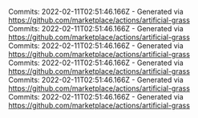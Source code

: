 Commits: 2022-02-11T02:51:46.166Z - Generated via https://github.com/marketplace/actions/artificial-grass
<br>
Commits: 2022-02-11T02:51:46.166Z - Generated via https://github.com/marketplace/actions/artificial-grass
<br>
Commits: 2022-02-11T02:51:46.166Z - Generated via https://github.com/marketplace/actions/artificial-grass
<br>
Commits: 2022-02-11T02:51:46.166Z - Generated via https://github.com/marketplace/actions/artificial-grass
<br>
Commits: 2022-02-11T02:51:46.166Z - Generated via https://github.com/marketplace/actions/artificial-grass
<br>
Commits: 2022-02-11T02:51:46.166Z - Generated via https://github.com/marketplace/actions/artificial-grass
<br>
